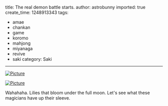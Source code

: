 title: The real demon battle starts.
author: astrobunny
imported: true
create_time: 1248913343
tags:
- amae
- chankan
- game
- koromo
- mahjong
- miyanaga
- revive
- saki
category: Saki
---
 [![](wp-uploads/2009/07/wpid-underwater-mahjong-saki-17-f1a98094-0-500x281.jpg "Picture")](/images/wp-uploads/2009/07/wpid-underwater-mahjong-saki-17-f1a98094-0.jpg)  
  
 [![](wp-uploads/2009/07/wpid-underwater-mahjong-saki-17-f1a98094-1-500x281.jpg "Picture")](/images/wp-uploads/2009/07/wpid-underwater-mahjong-saki-17-f1a98094-1.jpg)  
  
Wahahaha. Lilies that bloom under the full moon. Let's see what these magicians have up their sleeve.
